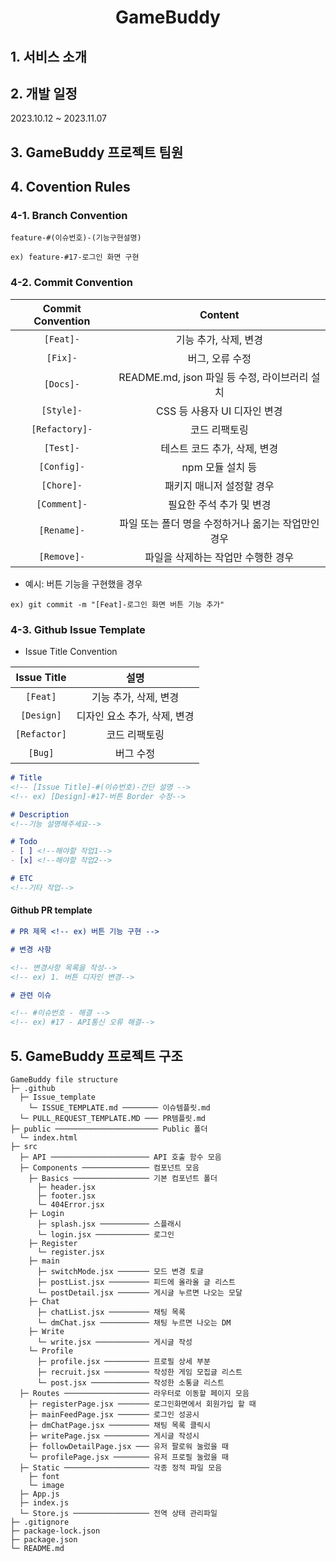 <h1 align='center'><b>GameBuddy</b></h1>

## **1. 서비스 소개**

## **2. 개발 일정**

2023.10.12 ~ 2023.11.07

## **3. GameBuddy 프로젝트 팀원**

## **4. Covention Rules**

### **4-1. Branch Convention**

```
feature-#(이슈번호)-(기능구현설명)

ex) feature-#17-로그인 화면 구현
```

### **4-2. Commit Convention**

| Commit Convention |                       Content                       |
| :---------------: | :-------------------------------------------------: |
|     `[Feat]-`     |                기능 추가, 삭제, 변경                |
|     `[Fix]-`      |                   버그, 오류 수정                   |
|     `[Docs]-`     |    README.md, json 파일 등 수정, 라이브러리 설치    |
|    `[Style]-`     |            CSS 등 사용자 UI 디자인 변경             |
|  `[Refactory]-`   |                    코드 리팩토링                    |
|     `[Test]-`     |            테스트 코드 추가, 삭제, 변경             |
|    `[Config]-`    |                  npm 모듈 설치 등                   |
|    `[Chore]-`     |              패키지 매니저 설정할 경우              |
|   `[Comment]-`    |              필요한 주석 추가 및 변경               |
|    `[Rename]-`    | 파일 또는 폴더 명을 수정하거나 옮기는 작업만인 경우 |
|    `[Remove]-`    |         파일을 삭제하는 작업만 수행한 경우          |

- 예시: 버튼 기능을 구현했을 경우

```
ex) git commit -m "[Feat]-로그인 화면 버튼 기능 추가"
```

### **4-3. Github Issue Template**

- Issue Title Convention

| Issue Title  |             설명             |
| :----------: | :--------------------------: |
|   `[Feat]`   |    기능 추가, 삭제, 변경     |
|  `[Design]`  | 디자인 요소 추가, 삭제, 변경 |
| `[Refactor]` |        코드 리팩토링         |
|   `[Bug]`    |          버그 수정           |

```md
# Title
<!-- [Issue Title]-#(이슈번호)-간단 설명 -->
<!-- ex) [Design]-#17-버튼 Border 수정-->

# Description
<!--기능 설명해주세요-->

# Todo
- [ ] <!--해야할 작업1-->
- [x] <!--해야할 작업2-->

# ETC
<!--기타 작업-->

```

#### **Github PR template**

```md
# PR 제목 <!-- ex) 버튼 기능 구현 -->

# 변경 사항

<!-- 변경사항 목록을 작성-->
<!-- ex) 1. 버튼 디자인 변경-->

# 관련 이슈

<!-- #이슈번호 - 해결 -->
<!-- ex) #17 - API통신 오류 해결-->
```

## **5. GameBuddy 프로젝트 구조**

```
GameBuddy file structure
├─ .github
  ├─ Issue_template
    └─ ISSUE_TEMPLATE.md ──────── 이슈템플릿.md
  └─ PULL_REQUEST_TEMPLATE.MD ─── PR템플릿.md
├─ public ─────────────────────── Public 폴더
  └─ index.html
├─ src
  ├─ API ────────────────────── API 호출 함수 모음
  ├─ Components ─────────────── 컴포넌트 모음
    ├─ Basics ───────────────── 기본 컴포넌트 폴더
      ├─ header.jsx
      ├─ footer.jsx
      └─ 404Error.jsx
    ├─ Login
      ├─ splash.jsx ─────────── 스플래시
      └─ login.jsx ──────────── 로그인
    ├─ Register
      └─ register.jsx
    ├─ main
      ├─ switchMode.jsx ─────── 모드 변경 토글
      ├─ postList.jsx ───────── 피드에 올라올 글 리스트
      └─ postDetail.jsx ─────── 게시글 누르면 나오는 모달
    ├─ Chat
      ├─ chatList.jsx ───────── 채팅 목록
      └─ dmChat.jsx ─────────── 채팅 누르면 나오는 DM
    ├─ Write
      └─ write.jsx ──────────── 게시글 작성
    └─ Profile
      ├─ profile.jsx ────────── 프로필 상세 부분
      ├─ recruit.jsx ────────── 작성한 게임 모집글 리스트
      └─ post.jsx ───────────── 작성한 소통글 리스트
  ├─ Routes ─────────────────── 라우터로 이동할 페이지 모음
    ├─ registerPage.jsx ─────── 로그인화면에서 회원가입 할 때
    ├─ mainFeedPage.jsx ─────── 로그인 성공시
    ├─ dmChatPage.jsx ───────── 채팅 목록 클릭시
    ├─ writePage.jsx ────────── 게시글 작성시
    ├─ followDetailPage.jsx ─── 유저 팔로워 눌렀을 때
    └─ profilePage.jsx ──────── 유저 프로필 눌렀을 때
  ├─ Static ─────────────────── 각종 정적 파일 모음
    ├─ font
    └─ image
  ├─ App.js
  ├─ index.js
  └─ Store.js ───────────────── 전역 상태 관리파일
├─ .gitignore
├─ package-lock.json
├─ package.json
└─ README.md
```
